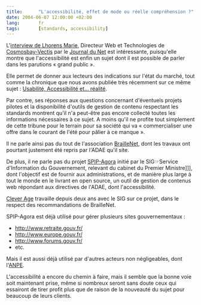 ```yaml
---
title:      "L'accessibilité, effet de mode ou réelle compréhension ?"
date: 2004-06-07 12:00:00 +02:00
lang:       fr
tags:       [standards, accessibility]
---
```




L'[interview de Lhorens Marie](http://solutions.journaldunet.com/itws/040603_it_marie.shtml), Directeur Web et Technologies de [Cosmosbay-Vectis](http://www.cosmosbay-vectis.com/) par le [Journal du Net](http://solutions.journaldunet.com/) est intéressante, puisqu'elle montre que l'accessibilité est enfin un sujet dont il est possible de parler dans les parutions « grand public ».

Elle permet de donner aux lecteurs des indications sur l'état du marché, tout comme la chronique que nous avons publiée très récemment sur ce même sujet : [Usabilité, Accessibilité et… réalité](http://www.clever-age.com/article.php3?id_article=193).

Par contre, ses réponses aux questions concernant d'éventuels projets pilotes et la disponibilité d'outils de gestion de contenu respectant les standards montrent qu'il n'a peut-être pas encore collecté toutes les informations nécessaires à ce sujet. A moins qu'il ne profite tout simplement de cette tribune pour le terrain pour sa société qui va « commercialiser une offre dans le courant de l'été pour pâlier à ce manque ».

Il ne parle ainsi pas du tout de l'association [BrailleNet](http://www.braillenet.org/), dont les travaux ont pourtant justement été repris par l'ADAE qu'il site.

De plus, il ne parle pas du projet [SPIP-Agora](http://spip-agora.clever-age.org/) initié par le SIG☞Service d'Information du Gouvernement, relevant du cabinet du Premier Ministre]]], dont l'objectif est de fournir aux administrations, et de manière plus large à tout le monde en le livrant en open source, un outil de gestion de contenus web répondant aux directives de l'ADAE, dont l'accessibilité.

[Clever Age](http://www.clever-age.com/) travaille depuis deux ans avec le SIG sur ce projet, dans le respect des recommandations de BrailleNet.

SPIP-Agora est déjà utilisé pour gérer plusieurs sites gouvernementaux :

- <http://www.retraite.gouv.fr/>
- <http://www.europe.gouv.fr/>
- <http://www.forums.gouv.fr/>
- etc.

Mais il est aussi déjà utilisé par d'autres acteurs non négligeables, dont l'[ANPE](http://www.anpe.fr/).

L'accessibilité a encore du chemin à faire, mais il semble que la bonne voie soit maintenant prise, même si nombreux seront sans doute ceux qui essairont de tirer profit plus que de raison de la nouveauté du sujet pour beaucoup de leurs clients.

